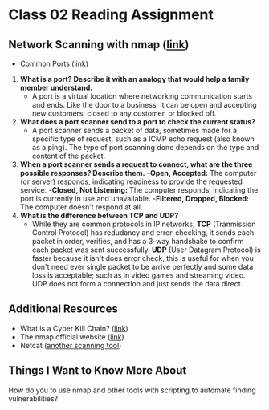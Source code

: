 # Class 02 Reading Assignment

## Network Scanning with nmap ([link](https://www.varonis.com/blog/port-scanning-techniques))
- Common Ports ([link](https://www.professormesser.com/network-plus/n10-008/n10-008-video/common-ports-n10-008/))

1. **What is a port? Describe it with an analogy that would help a family member understand.**
    - A port is a virtual location where networking communication starts and ends. Like the door to a business, it can be open and accepting new customers, closed to any customer, or blocked off.
2. **What does a port scanner send to a port to check the current status?**
    - A port scanner sends a packet of data, sometimes made for a specific type of request, such as a ICMP echo request (also known as a ping). The type of port scanning done depends on the type and content of the packet.
3. **When a port scanner sends a request to connect, what are the three possible responses? Describe them.**
    -**Open, Accepted:** The computer (or server) responds, indicating readiness to provide the requested service.
    -**Closed, Not Listening:** The computer responds, indicating the port is currently in use and unavailable. 
    -**Filtered, Dropped, Blocked:** The computer doesn’t respond at all.
4. **What is the difference between TCP and UDP?**
    - While they are common protocols in IP networks, **TCP** (Tranmission Control Protocol) has redudancy and error-checking, it sends each packet in order, verifies, and has a 3-way handshake to confirm each packet was sent successfully. **UDP** (User Datagram Protocol) is faster because it isn't does error check, this is useful for when you don't need ever single packet to be arrive perfectly and some data loss is acceptable; such as in video games and streaming video. UDP does not form a connection and just sends the data direct.

## Additional Resources
- What is a Cyber Kill Chain? ([link](https://www.varonis.com/blog/cyber-kill-chain))
- The nmap official website ([link](https://nmap.org/))
- Netcat ([another scanning tool](https://netcat.sourceforge.net/))

## Things I Want to Know More About
How do you to use nmap and other tools with scripting to automate finding vulnerabilities?
